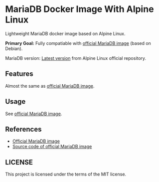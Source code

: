 # MariaDB Docker Image With Alpine Linux

Lightweight MariaDB docker image based on Alpine Linux.

__Primary Goal:__ Fully compatiable with [official MariaDB image](https://hub.docker.com/_/mariadb/) (based on Debian).

MariaDB version: [Latest version](https://pkgs.alpinelinux.org/packages?name=mariadb&arch=x86_64) from Alpine Linux official repository.

## Features

Almost the same as [official MariaDB image](https://hub.docker.com/_/mariadb/).

## Usage

See [official MariaDB image](https://hub.docker.com/_/mariadb/).

## References

* [Official MariaDB image](https://hub.docker.com/_/mariadb/)
* [Source code of official MariaDB image](https://github.com/docker-library/mariadb/tree/master)

## LICENSE

This project is licensed under the terms of the MIT license.
